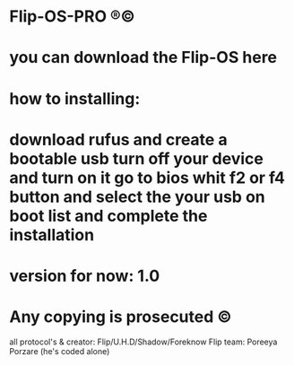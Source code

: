 # Flip-OS-PRO ®️©️
# you can download the Flip-OS here
# how to installing:
# download rufus and create a bootable usb turn off your device and turn on it go to bios whit f2 or f4 button and select the your usb on boot list and complete the installation
# version for now: 1.0
# Any copying is prosecuted ©️
all protocol's & creator: Flip/U.H.D/Shadow/Foreknow
Flip team: Poreeya Porzare (he's coded alone)
